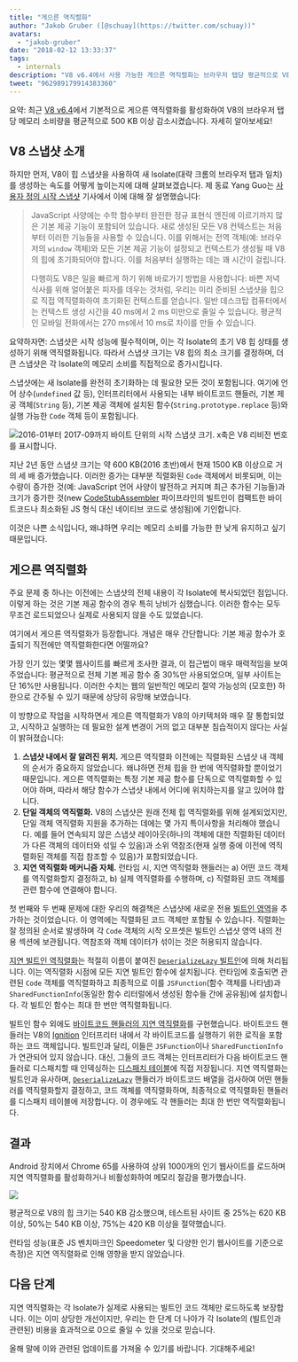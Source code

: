 ```yaml
---
title: "게으른 역직렬화"
author: "Jakob Gruber ([@schuay](https://twitter.com/schuay))"
avatars: 
  - "jakob-gruber"
date: "2018-02-12 13:33:37"
tags: 
  - internals
description: "V8 v6.4에서 사용 가능한 게으른 역직렬화는 브라우저 탭당 평균적으로 V8의 메모리 소비량을 500 KB 이상 감소시킵니다."
tweet: "962989179914383360"
---
```

요약: 최근 [V8 v6.4](/blog/v8-release-64)에서 기본적으로 게으른 역직렬화를 활성화하여 V8의 브라우저 탭당 메모리 소비량을 평균적으로 500 KB 이상 감소시켰습니다. 자세히 알아보세요!

## V8 스냅샷 소개

하지만 먼저, V8이 힙 스냅샷을 사용하여 새 Isolate(대략 크롬의 브라우저 탭과 일치)를 생성하는 속도를 어떻게 높이는지에 대해 살펴보겠습니다. 제 동료 Yang Guo는 [사용자 정의 시작 스냅샷](/blog/custom-startup-snapshots) 기사에서 이에 대해 잘 설명했습니다:

<!--truncate-->
> JavaScript 사양에는 수학 함수부터 완전한 정규 표현식 엔진에 이르기까지 많은 기본 제공 기능이 포함되어 있습니다. 새로 생성된 모든 V8 컨텍스트는 처음부터 이러한 기능들을 사용할 수 있습니다. 이를 위해서는 전역 객체(예: 브라우저의 `window` 객체)와 모든 기본 제공 기능이 설정되고 컨텍스트가 생성될 때 V8의 힙에 초기화되어야 합니다. 이를 처음부터 실행하는 데는 꽤 시간이 걸립니다.
>
> 다행히도 V8은 일을 빠르게 하기 위해 바로가기 방법을 사용합니다: 바쁜 저녁 식사를 위해 얼어붙은 피자를 데우는 것처럼, 우리는 미리 준비된 스냅샷을 힙으로 직접 역직렬화하여 초기화된 컨텍스트를 얻습니다. 일반 데스크탑 컴퓨터에서는 컨텍스트 생성 시간을 40 ms에서 2 ms 미만으로 줄일 수 있습니다. 평균적인 모바일 전화에서는 270 ms에서 10 ms로 차이를 만들 수 있습니다.

요약하자면: 스냅샷은 시작 성능에 필수적이며, 이는 각 Isolate의 초기 V8 힙 상태를 생성하기 위해 역직렬화됩니다. 따라서 스냅샷 크기는 V8 힙의 최소 크기를 결정하며, 더 큰 스냅샷은 각 Isolate의 메모리 소비를 직접적으로 증가시킵니다.

스냅샷에는 새 Isolate를 완전히 초기화하는 데 필요한 모든 것이 포함됩니다. 여기에 언어 상수(`undefined` 값 등), 인터프리터에서 사용되는 내부 바이트코드 핸들러, 기본 제공 객체(`String` 등), 기본 제공 객체에 설치된 함수(`String.prototype.replace` 등)와 실행 가능한 `Code` 객체 등이 포함됩니다.

![2016-01부터 2017-09까지 바이트 단위의 시작 스냅샷 크기. x축은 V8 리비전 번호를 표시합니다.](/_img/lazy-deserialization/startup-snapshot-size.png)

지난 2년 동안 스냅샷 크기는 약 600 KB(2016 초반)에서 현재 1500 KB 이상으로 거의 세 배 증가했습니다. 이러한 증가는 대부분 직렬화된 `Code` 객체에서 비롯되며, 이는 수량이 증가한 것(예: JavaScript 언어 사양이 발전하고 커지며 최근 추가된 기능들)과 크기가 증가한 것(new [CodeStubAssembler](/blog/csa) 파이프라인의 빌트인이 컴팩트한 바이트코드나 최소화된 JS 형식 대신 네이티브 코드로 생성됨)에 기인합니다.

이것은 나쁜 소식입니다, 왜냐하면 우리는 메모리 소비를 가능한 한 낮게 유지하고 싶기 때문입니다.

## 게으른 역직렬화

주요 문제 중 하나는 이전에는 스냅샷의 전체 내용이 각 Isolate에 복사되었던 점입니다. 이렇게 하는 것은 기본 제공 함수의 경우 특히 낭비가 심했습니다. 이러한 함수는 모두 무조건 로드되었으나 실제로 사용되지 않을 수도 있었습니다.

여기에서 게으른 역직렬화가 등장합니다. 개념은 매우 간단합니다: 기본 제공 함수가 호출되기 직전에만 역직렬화한다면 어떨까요?

가장 인기 있는 몇몇 웹사이트를 빠르게 조사한 결과, 이 접근법이 매우 매력적임을 보여주었습니다: 평균적으로 전체 기본 제공 함수 중 30%만 사용되었으며, 일부 사이트는 단 16%만 사용됩니다. 이러한 수치는 웹의 일반적인 메모리 절약 가능성의 (모호한) 하한으로 간주될 수 있기 때문에 상당히 유망해 보였습니다.

이 방향으로 작업을 시작하면서 게으른 역직렬화가 V8의 아키텍처와 매우 잘 통합되었고, 시작하고 실행하는 데 필요한 설계 변경이 거의 없고 대부분 침습적이지 않다는 사실이 밝혀졌습니다:

1. **스냅샷 내에서 잘 알려진 위치.** 게으른 역직렬화 이전에는 직렬화된 스냅샷 내 객체의 순서가 중요하지 않았습니다. 왜냐하면 전체 힙을 한 번에 역직렬화할 뿐이었기 때문입니다. 게으른 역직렬화는 특정 기본 제공 함수를 단독으로 역직렬화할 수 있어야 하며, 따라서 해당 함수가 스냅샷 내에서 어디에 위치하는지를 알고 있어야 합니다.
2. **단일 객체의 역직렬화.** V8의 스냅샷은 원래 전체 힙 역직렬화를 위해 설계되었지만, 단일 객체 역직렬화 지원을 추가하는 데에는 몇 가지 특이사항을 처리해야 했습니다. 예를 들어 연속되지 않은 스냅샷 레이아웃(하나의 객체에 대한 직렬화된 데이터가 다른 객체의 데이터와 섞일 수 있음)과 소위 역참조(현재 실행 중에 이전에 역직렬화된 객체를 직접 참조할 수 있음)가 포함되었습니다.
3. **지연 역직렬화 메커니즘 자체.** 런타임 시, 지연 역직렬화 핸들러는 a) 어떤 코드 객체를 역직렬화할지 결정하고, b) 실제 역직렬화를 수행하며, c) 직렬화된 코드 객체를 관련 함수에 연결해야 합니다.

첫 번째와 두 번째 문제에 대한 우리의 해결책은 스냅샷에 새로운 전용 [빌트인 영역](https://cs.chromium.org/chromium/src/v8/src/snapshot/snapshot.h?l=55&rcl=f5b1d1d4f29b238ca2f0a13bf3a7b7067854592d)을 추가하는 것이었습니다. 이 영역에는 직렬화된 코드 객체만 포함될 수 있습니다. 직렬화는 잘 정의된 순서로 발생하며 각 `Code` 객체의 시작 오프셋은 빌트인 스냅샷 영역 내의 전용 섹션에 보관됩니다. 역참조와 객체 데이터가 섞이는 것은 허용되지 않습니다.

[지연 빌트인 역직렬화](https://goo.gl/dxkYDZ)는 적절히 이름이 붙여진 [`DeserializeLazy` 빌트인](https://cs.chromium.org/chromium/src/v8/src/builtins/x64/builtins-x64.cc?l=1355&rcl=f5b1d1d4f29b238ca2f0a13bf3a7b7067854592d)에 의해 처리됩니다. 이는 역직렬화 시점에 모든 지연 빌트인 함수에 설치됩니다. 런타임에 호출되면 관련된 `Code` 객체를 역직렬화하고 최종적으로 이를 `JSFunction`(함수 객체를 나타냄)과 `SharedFunctionInfo`(동일한 함수 리터럴에서 생성된 함수들 간에 공유됨)에 설치합니다. 각 빌트인 함수는 최대 한 번만 역직렬화됩니다.

빌트인 함수 외에도 [바이트코드 핸들러의 지연 역직렬화](https://goo.gl/QxZBL2)를 구현했습니다. 바이트코드 핸들러는 V8의 [Ignition](/blog/ignition-interpreter) 인터프리터 내에서 각 바이트코드를 실행하기 위한 로직을 포함하는 코드 객체입니다. 빌트인과 달리, 이들은 `JSFunction`이나 `SharedFunctionInfo`가 연관되어 있지 않습니다. 대신, 그들의 코드 객체는 인터프리터가 다음 바이트코드 핸들러로 디스패치할 때 인덱싱하는 [디스패치 테이블](https://cs.chromium.org/chromium/src/v8/src/interpreter/interpreter.h?l=94&rcl=f5b1d1d4f29b238ca2f0a13bf3a7b7067854592d)에 직접 저장됩니다. 지연 역직렬화는 빌트인과 유사하며, [`DeserializeLazy`](https://cs.chromium.org/chromium/src/v8/src/interpreter/interpreter-generator.cc?l=3247&rcl=f5b1d1d4f29b238ca2f0a13bf3a7b7067854592d) 핸들러가 바이트코드 배열을 검사하여 어떤 핸들러를 역직렬화할지 결정하고, 코드 객체를 역직렬화하며, 최종적으로 역직렬화된 핸들러를 디스패치 테이블에 저장합니다. 이 경우에도 각 핸들러는 최대 한 번만 역직렬화됩니다.

## 결과

Android 장치에서 Chrome 65를 사용하여 상위 1000개의 인기 웹사이트를 로드하며 지연 역직렬화를 활성화하거나 비활성화하여 메모리 절감을 평가했습니다.

![](/_img/lazy-deserialization/memory-savings.png)

평균적으로 V8의 힙 크기는 540 KB 감소했으며, 테스트된 사이트 중 25%는 620 KB 이상, 50%는 540 KB 이상, 75%는 420 KB 이상을 절약했습니다.

런타임 성능(표준 JS 벤치마크인 Speedometer 및 다양한 인기 웹사이트를 기준으로 측정)은 지연 역직렬화로 인해 영향을 받지 않았습니다.

## 다음 단계

지연 역직렬화는 각 Isolate가 실제로 사용되는 빌트인 코드 객체만 로드하도록 보장합니다. 이는 이미 상당한 개선이지만, 우리는 한 단계 더 나아가 각 Isolate의 (빌트인과 관련된) 비용을 효과적으로 0으로 줄일 수 있을 것으로 믿습니다.

올해 말에 이와 관련된 업데이트를 가져올 수 있기를 바랍니다. 기대해주세요!
